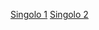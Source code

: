 [Singolo 1](https://mariannav.github.io/singolo/singolo1.html)
[Singolo 2](https://mariannav.github.io/singolo/singolo2.html)
